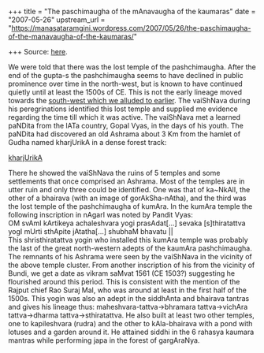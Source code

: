 +++
title = "The paschimaugha of the mAnavaugha of the kaumaras"
date = "2007-05-26"
upstream_url = "https://manasataramgini.wordpress.com/2007/05/26/the-paschimaugha-of-the-manavaugha-of-the-kaumaras/"

+++
Source: [here](https://manasataramgini.wordpress.com/2007/05/26/the-paschimaugha-of-the-manavaugha-of-the-kaumaras/).

We were told that there was the lost temple of the pashchimaugha. After the end of the gupta-s the pashchimaugha seems to have declined in public prominence over time in the north-west, but is known to have continued quietly until at least the 1500s of CE. This is not the early lineage moved towards the [south-west which we alluded to earlier](https://manasataramgini.wordpress.com/2006/05/08/the-second-circle/). The vaiShNava during his peregrinations identified this lost temple and supplied me evidence regarding the time till which it was active. The vaiShNava met a learned paNDita from the lATa country, Gopal Vyas, in the days of his youth. The paNDita had discovered an old Ashrama about 3 Km from the hamlet of Gudha named kharjUrikA in a dense forest track:

[kharjUrikA](http://maps.google.com/maps/ms?ie=UTF8&hl=en&msa=0&msid=117413233370285242190.00000112a5368b75f62e2&amp;amp;amp;t=h&om=0&ll=25.387147,75.565681&spn=0.142057,0.233459&z=12)

There he showed the vaiShNava the ruins of 5 temples and some settlements that once comprised an Ashrama. Most of the temples are in utter ruin and only three could be identified. One was that of ka\~NkAlI, the other of a bhairava (with an image of gorAkSha-nAtha), and the third was the lost temple of the pashchimaugha of kumAra. In the kumAra temple the following inscription in nAgarI was noted by Pandit Vyas:  
OM svAmI kArtikeya achaleshvara yogi prasAdat\[…\] sevaka \[s\]thiratattva yogI mUrti sthApite jAtatha\[…\] shubhaM bhavatu \|\|  
This shristhiratattva yogin who installed this kumAra temple was probably the last of the great north-western adepts of the kaumAra pashchimaugha. The remnants of his Ashrama were seen by the vaiShNava in the vicinity of the above temple cluster. From another inscription of his from the vicinity of Bundi, we get a date as vikram saMvat 1561 (CE 1503?) suggesting he flourished around this period. This is consistent with the mention of the Rajput chief Rao Suraj Mal, who was around at least in the first half of the 1500s. This yogin was also an adept in the siddhAnta and bhairava tantras and gives his lineage thus: maheshvara-tattva->bhramara tattva->vichAra tattva->dharma tattva->sthiratattva. He also built at least two other temples, one to kapileshvara (rudra) and the other to kAla-bhairava with a pond with lotuses and a garden around it. He attained siddhi in the 6 rahasya kaumara mantras while performing japa in the forest of gargAraNya.

